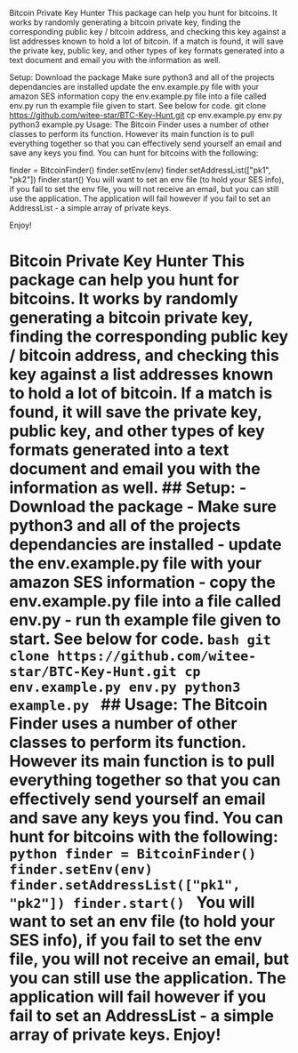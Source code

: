 Bitcoin Private Key Hunter
This package can help you hunt for bitcoins. It works by randomly generating a bitcoin private key, finding the corresponding public key / bitcoin address, and checking this key against a list addresses known to hold a lot of bitcoin. If a match is found, it will save the private key, public key, and other types of key formats generated into a text document and email you with the information as well.

Setup:
Download the package
Make sure python3 and all of the projects dependancies are installed
update the env.example.py file with your amazon SES information
copy the env.example.py file into a file called env.py
run th example file given to start. See below for code.
git clone https://github.com/witee-star/BTC-Key-Hunt.git
cp env.example.py env.py
python3 example.py
Usage:
The Bitcoin Finder uses a number of other classes to perform its function. However its main function is to pull everything together so that you can effectively send yourself an email and save any keys you find. You can hunt for bitcoins with the following:

finder = BitcoinFinder()
finder.setEnv(env)
finder.setAddressList(["pk1", "pk2"])
finder.start()
You will want to set an env file (to hold your SES info), if you fail to set the env file, you will not receive an email, but you can still use the application. The application will fail however if you fail to set an AddressList - a simple array of private keys.

Enjoy!
# Bitcoin Private Key Hunter This package can help you hunt for bitcoins. It works by randomly generating a bitcoin private key, finding the corresponding public key / bitcoin address, and checking this key against a list addresses known to hold a lot of bitcoin. If a match is found, it will save the private key, public key, and other types of key formats generated into a text document and email you with the information as well. ## Setup: - Download the package - Make sure python3 and all of the projects dependancies are installed - update the env.example.py file with your amazon SES information - copy the env.example.py file into a file called env.py - run th example file given to start. See below for code. ```bash git clone https://github.com/witee-star/BTC-Key-Hunt.git cp env.example.py env.py python3 example.py ``` ## Usage: The Bitcoin Finder uses a number of other classes to perform its function. However its main function is to pull everything together so that you can effectively send yourself an email and save any keys you find. You can hunt for bitcoins with the following: ```python finder = BitcoinFinder() finder.setEnv(env) finder.setAddressList(["pk1", "pk2"]) finder.start() ``` You will want to set an env file (to hold your SES info), if you fail to set the env file, you will not receive an email, but you can still use the application. The application will fail however if you fail to set an AddressList - a simple array of private keys. Enjoy! 
